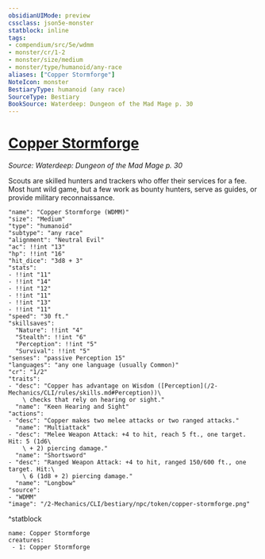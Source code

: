 ```yaml
---
obsidianUIMode: preview
cssclass: json5e-monster
statblock: inline
tags:
- compendium/src/5e/wdmm
- monster/cr/1-2
- monster/size/medium
- monster/type/humanoid/any-race
aliases: ["Copper Stormforge"]
NoteIcon: monster
BestiaryType: humanoid (any race)
SourceType: Bestiary
BookSource: Waterdeep: Dungeon of the Mad Mage p. 30
---
```

# [Copper Stormforge](2-Mechanics/CLI/bestiary/npc/copper-stormforge-wdmm.md)
*Source: Waterdeep: Dungeon of the Mad Mage p. 30*  

Scouts are skilled hunters and trackers who offer their services for a fee. Most hunt wild game, but a few work as bounty hunters, serve as guides, or provide military reconnaissance.

```statblock
"name": "Copper Stormforge (WDMM)"
"size": "Medium"
"type": "humanoid"
"subtype": "any race"
"alignment": "Neutral Evil"
"ac": !!int "13"
"hp": !!int "16"
"hit_dice": "3d8 + 3"
"stats":
- !!int "11"
- !!int "14"
- !!int "12"
- !!int "11"
- !!int "13"
- !!int "11"
"speed": "30 ft."
"skillsaves":
  "Nature": !!int "4"
  "Stealth": !!int "6"
  "Perception": !!int "5"
  "Survival": !!int "5"
"senses": "passive Perception 15"
"languages": "any one language (usually Common)"
"cr": "1/2"
"traits":
- "desc": "Copper has advantage on Wisdom ([Perception](/2-Mechanics/CLI/rules/skills.md#Perception))\
    \ checks that rely on hearing or sight."
  "name": "Keen Hearing and Sight"
"actions":
- "desc": "Copper makes two melee attacks or two ranged attacks."
  "name": "Multiattack"
- "desc": "Melee Weapon Attack: +4 to hit, reach 5 ft., one target. Hit: 5 (1d6\
    \ + 2) piercing damage."
  "name": "Shortsword"
- "desc": "Ranged Weapon Attack: +4 to hit, ranged 150/600 ft., one target. Hit:\
    \ 6 (1d8 + 2) piercing damage."
  "name": "Longbow"
"source":
- "WDMM"
"image": "/2-Mechanics/CLI/bestiary/npc/token/copper-stormforge.png"
```
^statblock

```encounter-table
name: Copper Stormforge
creatures:
 - 1: Copper Stormforge
```